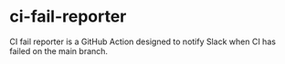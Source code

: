 # ci-fail-reporter
CI fail reporter is a GitHub Action designed to notify Slack when CI has failed on the main branch.
